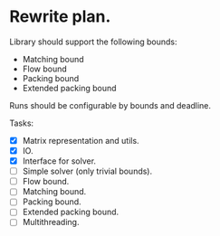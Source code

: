 # Rewrite plan.

Library should support the following bounds:
 - Matching bound
 - Flow bound
 - Packing bound
 - Extended packing bound

Runs should be configurable by bounds and deadline.

Tasks:
 - [X] Matrix representation and utils.
 - [X] IO.
 - [X] Interface for solver.
 - [ ] Simple solver (only trivial bounds).
 - [ ] Flow bound.
 - [ ] Matching bound.
 - [ ] Packing bound.
 - [ ] Extended packing bound.
 - [ ] Multithreading.
